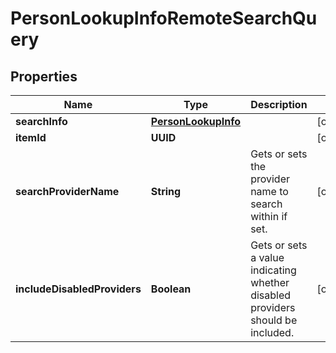 

# PersonLookupInfoRemoteSearchQuery


## Properties

| Name | Type | Description | Notes |
|------------ | ------------- | ------------- | -------------|
|**searchInfo** | [**PersonLookupInfo**](PersonLookupInfo.md) |  |  [optional] |
|**itemId** | **UUID** |  |  [optional] |
|**searchProviderName** | **String** | Gets or sets the provider name to search within if set. |  [optional] |
|**includeDisabledProviders** | **Boolean** | Gets or sets a value indicating whether disabled providers should be included. |  [optional] |



